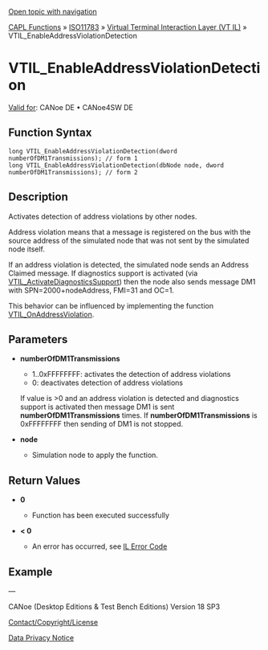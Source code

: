 [Open topic with navigation](../../../../../../CANoeDEFamily.htm#Topics/CAPLFunctions/ISO11783/ISOInteractionLayerVT/Functions/CAPLfunctionIso11783VTILEnableAddressViolationDetection.md)

[CAPL Functions](../../../CAPLfunctions.md) » [ISO11783](../../CAPLfunctionsISO11783Overview.md) » [Virtual Terminal Interaction Layer (VT IL)](../CAPLfunctionsISOILVTOverview.md) » VTIL_EnableAddressViolationDetection

# VTIL_EnableAddressViolationDetection

[Valid for](../../../../Shared/FeatureAvailability.md):  CANoe DE • CANoe4SW DE

## Function Syntax

```plaintext
long VTIL_EnableAddressViolationDetection(dword numberOfDM1Transmissions); // form 1
long VTIL_EnableAddressViolationDetection(dbNode node, dword numberOfDM1Transmissions); // form 2
```

## Description

Activates detection of address violations by other nodes.

Address violation means that a message is registered on the bus with the source address of the simulated node that was not sent by the simulated node itself.

If an address violation is detected, the simulated node sends an Address Claimed message. If diagnostics support is activated (via [VTIL_ActivateDiagnosticsSupport](CAPLfunctionIso11783VTILActivateDiagnosticsSupport.md)) then the node also sends message DM1 with SPN=2000+nodeAddress, FMI=31 and OC=1.

This behavior can be influenced by implementing the function [VTIL_OnAddressViolation](CAPLfunctionIso11783VTILOnAddressViolation.md).

## Parameters

- **numberOfDM1Transmissions**
  - 1..0xFFFFFFFF: activates the detection of address violations
  - 0: deactivates detection of address violations

  If value is >0 and an address violation is detected and diagnostics support is activated then message DM1 is sent **numberOfDM1Transmissions** times. If **numberOfDM1Transmissions** is 0xFFFFFFFF then sending of DM1 is not stopped.

- **node**
  - Simulation node to apply the function.

## Return Values

- **0**
  - Function has been executed successfully

- **< 0**
  - An error has occurred, see [IL Error Code](../../../CAPLfunctionsISOj1939ErrorCodes.md)

## Example

—

CANoe (Desktop Editions & Test Bench Editions) Version 18 SP3

[Contact/Copyright/License](../../../../Shared/ContactCopyrightLicense.md)

[Data Privacy Notice](https://www.vector.com/int/en/company/get-info/privacy-policy/)
